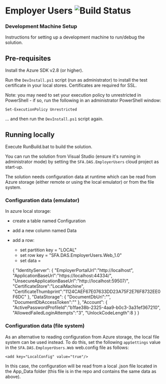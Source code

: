 # Employer Users ![Build Status](https://sfa-gov-uk.visualstudio.com/_apis/public/build/definitions/c39e0c0b-7aff-4606-b160-3566f3bbce23/72/badge)

### Development Machine Setup

Instructions for setting up a development machine to run/debug the solution. 

## Pre-requisites

Install the Azure SDK v2.8 (or higher).

Run the `DevInstall.ps1` script (run as administrator) to install the test certificate in your local stores. Certificates are required for SSL. 

Note: you may need to set your execution policy to unrestricted in PowerShell - if so, run the following in an administrator PowerShell window:

	Set-ExecutionPolicy Unrestricted

... and then run the `DevInstall.ps1` script again.

## Running locally

Execute RunBuild.bat to build the solution.

You can run the solution from Visual Studio (ensure it's running in administrator mode) by setting the `SFA.DAS.EmployerUsers` cloud project as start-up.

The solution needs configuration data at runtime which can be read from Azure storage (either remote or using the local emulator) or from the file system. 

### Configuration data (emulator)

In azure local storage:

- create a table named Configuration
- add a new column named Data
- add a row:
	- set partition key = "LOCAL"
	- set row key = "SFA.DAS.EmployerUsers.Web_1.0"
	- set data = 

	{
		"IdentityServer": {
			"EmployerPortalUrl":"http://localhost",
			"ApplicationBaseUrl":"https://localhost:44334/",
			"UnsecureApplicationBaseUrl":"http://localhost:59507/",
			"CertificateStore":"LocalMachine", 
			"CertificateThumbprint":"1124CAEF67E07633DD23A75F2E76F8732EE0F6DC"
		},
		"DataStorage": {
			"DocumentDbUri":"",
			"DocumentDbAccessToken":""
		},
		"Account": {
			"ActivePasswordProfileId":"b1fae38b-2325-4aa9-b0c3-3a31ef367210",
			"AllowedFailedLoginAttempts":"3",
			"UnlockCodeLength":8
		}
	}

### Configuration data (file system)

As an alternative to reading configuration from Azure storage, the local file system can be used instead. To do this, set the following `appSettings` value in the `SFA.DAS.EmployerUsers.Web` web.config file as follows:

	<add key="LocalConfig" value="true"/>

In this case, the configuration will be read from a local .json file located in the App_Data folder (this file is in the repo and contains the same data as above).
